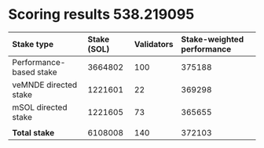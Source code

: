 # Scoring results 538.219095

| Stake type              | Stake (SOL) | Validators | Stake-weighted performance |
|:------------------------|:------------|:-----------|:---------------------------|
| Performance-based stake | 3664802     | 100        | 375188                     |
| veMNDE directed stake   | 1221601     | 22         | 369298                     |
| mSOL directed stake     | 1221605     | 73         | 365655                     |
|                         |             |            |                            |
| **Total stake**         | 6108008     | 140        | 372103                     |
